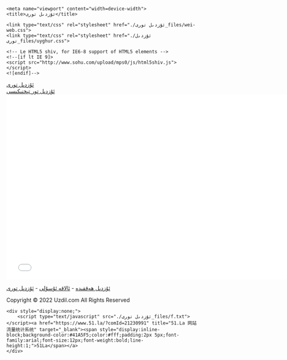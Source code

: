 <!DOCTYPE html>
<!-- saved from url=(0026)https://uzdilim.github.io/ -->
<html><head><meta http-equiv="Content-Type" content="text/html; charset=UTF-8">
    
    <meta name="viewport" content="width=device-width">
    <title>ئۇزدىل تورى</title>

    <link type="text/css" rel="stylesheet" href="./ئۇزدىل تورى_files/wei-web.css">
    <link type="text/css" rel="stylesheet" href="./ئۇزدىل تورى_files/uyghur.css">

    <!-- Le HTML5 shiv, for IE6-8 support of HTML5 elements -->
    <!--[if lt IE 9]>
    <script src="http://www.sohu.com/upload/mps0/js/html5shiv.js"></script>
    <![endif]-->

</head>
<body class="wei-web">

<div class="wrapper-box"> 
    <div class="wei-header">
        <div class="area wei-header-area">
            <div class="logo"><a href="http://www.uzdil.com/" target="_blank">ئۇزدىل تورى</a></div>
            <div class="product">
                <a href="http://www.uzdil.net/" target="_blank" class="sohu-mp"><i class="icon mp-icon"></i>ئۇزدىل تور تېخنىكىسى</a>
            </div>
        </div>
    </div>
    <div class="wei-content">
        <div class="wei-content-area area">
            <iframe width="750" height="483" src="./ئۇزدىل تورى_files/mini.html" frameborder="0" scrolling="no"></iframe>
        </div>
    </div>
    <div class="wei-footer area">
        <p><a href="https://uzdilim.github.io/about.html" target="_blank">ئۇزدىل ھەققىدە</a> - <a href="https://uzdilim.github.io/about.html" target="_blank">ئالاقە ئۇسۇلى</a> - <a href="http://www.uzdil.com/" target="_blank">ئۇزدىل تورى</a></p>
        <p>Copyright © 2022 Uzdil.com All Rights Reserved</p>
    </div>
</div>
<script src="./ئۇزدىل تورى_files/pv.js.下载"></script>
    
    <div style="display:none;">
        <script type="text/javascript" src="./ئۇزدىل تورى_files/f.txt"></script><a href="https://www.51.la/?comId=21230991" title="51.La 网站流量统计系统" target="_blank"><span style="display:inline-block;background-color:#41A5F5;color:#fff;padding:2px 5px;font-family:arial;font-size:12px;font-weight:bold;line-height:1;">51La</span></a>
    </div>


</body></html>

